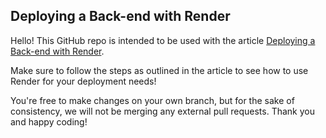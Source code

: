 ## Deploying a Back-end with Render
Hello! This GitHub repo is intended to be used with the article [Deploying a Back-end with Render](https://www.codecademy.com/articles/deploying-a-back-end-application-with-render).

Make sure to follow the steps as outlined in the article to see how to use Render for your deployment needs!

You're free to make changes on your own branch, but for the sake of consistency, we will not be merging any external pull requests. Thank you and happy coding!
